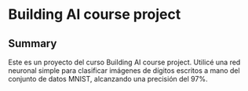 # Building AI course project

## Summary
Este es un proyecto del curso Building AI course project. Utilicé una red neuronal simple para clasificar imágenes de dígitos escritos a mano del conjunto de datos MNIST, alcanzando una precisión del 97%.
